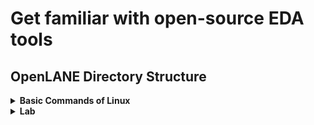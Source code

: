 # Get familiar with open-source EDA tools

## OpenLANE Directory Structure

<details>
<summary><strong>Basic Commands of Linux</strong></summary>
<br>

1. `cd` - Change directory
2. `ls`, `ltr` - List directory contents, in long format sorted by modification time
3. `ls --help` - Display help information for the `ls` command

</details>

<details>
<summary><strong>Lab</strong></summary>
<br>

1. Navigate to the OpenLANE directory:
```
cd Desktop/work/tools/openlane_working_dir/openlane
```
or
```
cd $OPENLANE_ROOT
```
- [Setting the OPENLANE_ROOT environment variable is a way to tell your system where OpenLane is installed]()
2. Start the Docker container and enter the OpenLANE shell:
```
docker
./flow.tcl -interactive
```
![OpenLANE Shell](https://github.com/navi2311/DIGITAL-VLSI-SOC-DESIGN-AND-PLANNING/assets/134842758/1e1e89fb-34ee-492e-a78d-25b7a9019236)

Initialize the OpenLANE environment:
```
package require openlane 0.9
```



## Design Preparation

<details>
<summary><strong>Setting Up the Design Environment</strong></summary>
<br>

- Open a new terminal and navigate to the designs directory in the OpenLANE working directory:
```

Certainly! Here's a complete markdown-ready content for your GitHub README to help users get familiar with open-source EDA tools, specifically OpenLANE. You can copy and paste this directly into your README file.

markdown
Copy code
# Get familiar with open-source EDA tools

## OpenLANE Directory Structure

<details>
<summary><strong>Basic Commands of Linux</strong></summary>
<br>

1. `cd` - Change directory
2. `ls`, `ltr` - List directory contents, in long format sorted by modification time
3. `ls --help` - Display help information for the `ls` command

</details>

<details>
<summary><strong>Lab</strong></summary>
<br>

1. Navigate to the OpenLANE directory:
cd Desktop/work/tools/openlane_working_dir/openlane

markdown
Copy code
2. Start the Docker container and enter the OpenLANE shell:
docker
./flow.tcl -interactive

less
Copy code
![OpenLANE Shell](https://github.com/navi2311/DIGITAL-VLSI-SOC-DESIGN-AND-PLANNING/assets/134842758/1e1e89fb-34ee-492e-a78d-25b7a9019236)

Initialize the OpenLANE environment:
package require openlane 0.9

css
Copy code

</details>

## Design Preparation

<details>
<summary><strong>Setting Up the Design Environment</strong></summary>
<br>

- Open a new terminal and navigate to the designs directory in the OpenLANE working directory:
cd Desktop/work/tools/openlane_working_dir/openlane/designs
```
- Select the design, e.g., `picorv32a`:
This directory contains multiple files such as `src`, `config.tcl` (which includes design-specific settings like clock configuration).

- Prepare the design in the OpenLANE shell:
```
prep -design picorv32a
```
![Design Preparation](https://github.com/navi2311/DIGITAL-VLSI-SOC-DESIGN-AND-PLANNING/assets/134842758/732350a4-1901-4b1e-9c30-cb040cb55774)

A new folder named `runs` will be created:
![Runs Directory](https://github.com/navi2311/DIGITAL-VLSI-SOC-DESIGN-AND-PLANNING/assets/134842758/5121b915-284e-44e4-a176-3bc41bc25982)

</details>

<details>
<summary><strong>Synthesis Process</strong></summary>
<br>

- Navigate to the appropriate run directory and review the log files and results:
```cd runs/{date_of_run}```
You will find directories like `cmds.log`, `logs`, `PDK_SOURCES`, `results`, and `tmp`.

- Start the synthesis process:
```
run_synthesis
```
![Synthesis Process](https://github.com/navi2311/DIGITAL-VLSI-SOC-DESIGN-AND-PLANNING/assets/134842758/a885a6ce-21c4-4369-816c-046c8a9cbd9f)

After synthesis, the `reports/synthesis` folder will be updated with the synthesis results.
![Synthesis Results](https://github.com/navi2311/DIGITAL-VLSI-SOC-DESIGN-AND-PLANNING/assets/134842758/a4915cd1-4661-4e3c-962b-1e4706fe1095)

</details>


